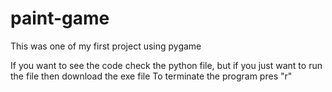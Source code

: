 # paint-game
This was one of my first project using pygame

If you want to see the code check the python file, but if you just want to run the file
then download the exe file
To terminate the program pres "r"
